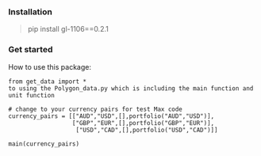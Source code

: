 ### Installation

> pip install gl-1106==0.2.1

### Get started
How to use this package:

```
from get_data import *
to using the Polygon_data.py which is including the main function and unit function

# change to your currency pairs for test Max code
currency_pairs = [["AUD","USD",[],portfolio("AUD","USD")],
                  ["GBP","EUR",[],portfolio("GBP","EUR")],
                   ["USD","CAD",[],portfolio("USD","CAD")]]

main(currency_pairs)
```